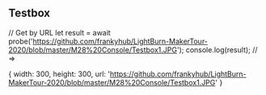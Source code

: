 ## Testbox

// Get by URL
let result = await probe('https://github.com/frankyhub/LightBurn-MakerTour-2020/blob/master/M28%20Console/Testbox1.JPG');
console.log(result); // =>

  {
    width: 300,
    height: 300,
    url: 'https://github.com/frankyhub/LightBurn-MakerTour-2020/blob/master/M28%20Console/Testbox1.JPG'
  }
